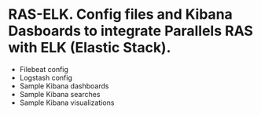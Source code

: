 # RAS-ELK. Config files and Kibana Dasboards to integrate Parallels RAS with ELK (Elastic Stack).
- Filebeat config
- Logstash config
- Sample Kibana dashboards
- Sample Kibana searches
- Sample Kibana visualizations
